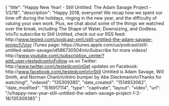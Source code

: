 {
    "title": "Happy New Year! - Still Untitled: The Adam Savage Project - 1\/2\/18",
    "description": "Happy 2018, everyone! We recap how we spent our time off during the holidays, ringing in the new year, and the difficulty of valuing your own work. Plus, we chat about some of the things we watched over the break, including The Shape of Water, Downsizing, and Godless. \n\nTo subscribe to Still Untitled, check out our RSS feed: http:\/\/www.tested.com\/podcast-xml\/still-untitled-the-adam-savage-project\/\nor iTunes page: https:\/\/itunes.apple.com\/us\/podcast\/still-untitled-adam-savage\/id586730504\n\nSubscribe for more videos! http:\/\/www.youtube.com\/subscription_center?add_user=testedcom\nFollow us on Twitter: http:\/\/www.twitter.com\/testedcom\nGet updates on Facebook: http:\/\/www.facebook.com\/testedcom\n\nStill Untitled is Adam Savage, Will Smith, and Norman Chan\n\nIntro bumper by Abe Dieckman\n\nThanks for watching!",
    "videoid": "135309385",
    "date_created": "1514933062",
    "date_modified": "1516917114",
    "type": "captivate",
    "layout": "video",
    "url": "\/v\/happy-new-year-still-untitled-the-adam-savage-project-1-2-18\/135309385"
}